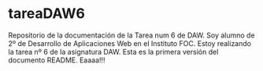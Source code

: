 # tareaDAW6
Repositorio de la documentación de la Tarea num 6 de DAW.
Soy alumno de 2º de Desarrollo de Aplicaciones Web en el Instituto FOC. 
Estoy realizando la tarea nº 6 de la asignatura DAW.
Esta es la primera versión del documento README.
Eaaaa!!!
